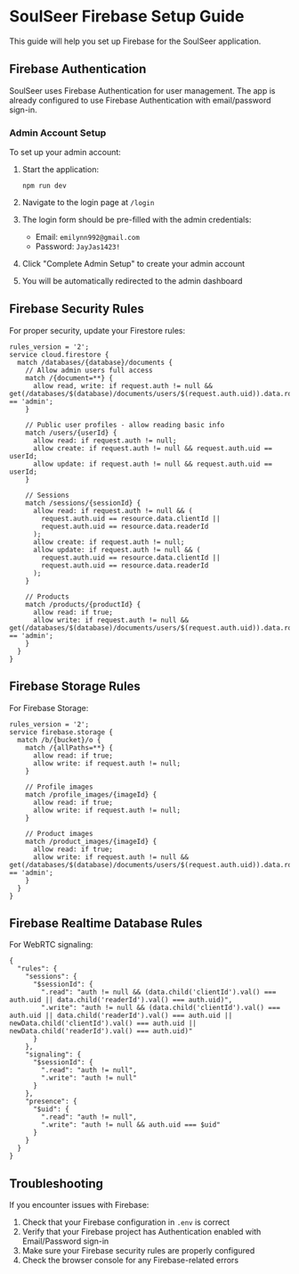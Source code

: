 # SoulSeer Firebase Setup Guide

This guide will help you set up Firebase for the SoulSeer application.

## Firebase Authentication

SoulSeer uses Firebase Authentication for user management. The app is already configured to use Firebase Authentication with email/password sign-in.

### Admin Account Setup

To set up your admin account:

1. Start the application:
   ```
   npm run dev
   ```

2. Navigate to the login page at `/login`

3. The login form should be pre-filled with the admin credentials:
   - Email: `emilynn992@gmail.com`
   - Password: `JayJas1423!`

4. Click "Complete Admin Setup" to create your admin account

5. You will be automatically redirected to the admin dashboard

## Firebase Security Rules

For proper security, update your Firestore rules:

```
rules_version = '2';
service cloud.firestore {
  match /databases/{database}/documents {
    // Allow admin users full access
    match /{document=**} {
      allow read, write: if request.auth != null && get(/databases/$(database)/documents/users/$(request.auth.uid)).data.role == 'admin';
    }
    
    // Public user profiles - allow reading basic info
    match /users/{userId} {
      allow read: if request.auth != null;
      allow create: if request.auth != null && request.auth.uid == userId;
      allow update: if request.auth != null && request.auth.uid == userId;
    }
    
    // Sessions
    match /sessions/{sessionId} {
      allow read: if request.auth != null && (
        request.auth.uid == resource.data.clientId || 
        request.auth.uid == resource.data.readerId
      );
      allow create: if request.auth != null;
      allow update: if request.auth != null && (
        request.auth.uid == resource.data.clientId || 
        request.auth.uid == resource.data.readerId
      );
    }
    
    // Products
    match /products/{productId} {
      allow read: if true;
      allow write: if request.auth != null && get(/databases/$(database)/documents/users/$(request.auth.uid)).data.role == 'admin';
    }
  }
}
```

## Firebase Storage Rules

For Firebase Storage:

```
rules_version = '2';
service firebase.storage {
  match /b/{bucket}/o {
    match /{allPaths=**} {
      allow read: if true;
      allow write: if request.auth != null;
    }
    
    // Profile images
    match /profile_images/{imageId} {
      allow read: if true;
      allow write: if request.auth != null;
    }
    
    // Product images
    match /product_images/{imageId} {
      allow read: if true;
      allow write: if request.auth != null && get(/databases/$(database)/documents/users/$(request.auth.uid)).data.role == 'admin';
    }
  }
}
```

## Firebase Realtime Database Rules

For WebRTC signaling:

```
{
  "rules": {
    "sessions": {
      "$sessionId": {
        ".read": "auth != null && (data.child('clientId').val() === auth.uid || data.child('readerId').val() === auth.uid)",
        ".write": "auth != null && (data.child('clientId').val() === auth.uid || data.child('readerId').val() === auth.uid || newData.child('clientId').val() === auth.uid || newData.child('readerId').val() === auth.uid)"
      }
    },
    "signaling": {
      "$sessionId": {
        ".read": "auth != null",
        ".write": "auth != null"
      }
    },
    "presence": {
      "$uid": {
        ".read": "auth != null",
        ".write": "auth != null && auth.uid === $uid"
      }
    }
  }
}
```

## Troubleshooting

If you encounter issues with Firebase:

1. Check that your Firebase configuration in `.env` is correct
2. Verify that your Firebase project has Authentication enabled with Email/Password sign-in
3. Make sure your Firebase security rules are properly configured
4. Check the browser console for any Firebase-related errors